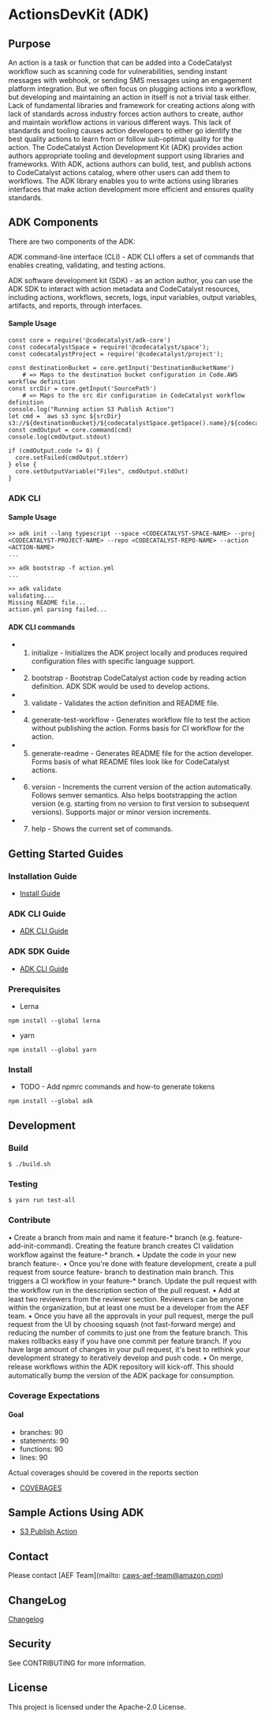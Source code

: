 # ActionsDevKit (ADK)

## Purpose

An action is a task or function that can be added into a CodeCatalyst workﬂow such as scanning code for vulnerabilities, sending instant messages with webhook, or sending SMS messages using an engagement platform integration. But we often focus on plugging actions into a workflow, but developing and maintaining an action in itself is not a trivial task either. Lack of fundamental libraries and framework for creating actions along with lack of standards across industry forces action authors to create, author and maintain workflow actions in various different ways. This lack of standards and tooling causes action developers to either go identify the best quality actions to learn from or follow sub-optimal quality for the action.
The CodeCatalyst Action Development Kit (ADK) provides action authors appropriate tooling and development support using libraries and frameworks. With ADK, actions authors can build, test, and publish actions to CodeCatalyst actions catalog, where other users can add them to workflows. The ADK library enables you to write actions using libraries interfaces that make action development more efficient and ensures quality standards.


## ADK Components

There are two components of the ADK:

ADK command-line interface (CLI) - ADK CLI offers a set of commands that enables creating, validating, and testing actions.

ADK software development kit (SDK) - as an action author, you can use the ADK SDK to interact with action metadata and CodeCatalyst resources, including actions, workflows, secrets, logs, input variables, output variables, artifacts, and reports, through interfaces.



#### Sample Usage

```
const core = require('@codecatalyst/adk-core')
const codecatalystSpace = require('@codecatalyst/space');
const codecatalystProject = require('@codecatalyst/project');

const destinationBucket = core.getInput('DestinationBucketName')
    # => Maps to the destination bucket configuration in Code.AWS workflow definition
const srcDir = core.getInput('SourcePath')
    # => Maps to the src dir configuration in CodeCatalyst workflow definition
console.log("Running action S3 Publish Action")
let cmd = `aws s3 sync ${srcDir} s3://${destinationBucket}/${codecatalystSpace.getSpace().name}/${codecatalystProject.getProject().name}/`
const cmdOutput = core.command(cmd)
console.log(cmdOutput.stdout)

if (cmdOutput.code != 0) {
  core.setFailed(cmdOutput.stderr)
} else {
  core.setOutputVariable("Files", cmdOutput.stdOut)
}

```

### ADK CLI

#### Sample Usage

```
>> adk init --lang typescript --space <CODECATALYST-SPACE-NAME> --proj <CODECATALYST-PROJECT-NAME> --repo <CODECATALYST-REPO-NAME> --action <ACTION-NAME>
...

>> adk bootstrap -f action.yml
...

>> adk validate
validating...
Missing README file...
action.yml parsing failed...
```

#### ADK CLI commands
* 1. initialize - Initializes the ADK project locally and produces required configuration files with specific language support.
* 2. bootstrap - Bootstrap CodeCatalyst action code by reading action definition. ADK SDK would be used to develop actions.
* 3. validate - Validates the action definition and README file.
* 4. generate-test-workflow - Generates workflow file to test the action without publishing the action. Forms basis for CI workflow for the action.
* 5. generate-readme - Generates README file for the action developer. Forms basis of what README files look like for CodeCatalyst actions.
* 6. version - Increments the current version of the action automatically. Follows semver semantics. Also helps bootstrapping the action version (e.g. starting from no version to first version to subsequent versions). Supports major or minor version increments.
* 7. help - Shows the current set of commands.

## Getting Started Guides

### Installation Guide

- [Install Guide](guides/install.md)

### ADK CLI Guide
- [ADK CLI Guide](guides/adk-cli.md)

### ADK SDK Guide
- [ADK CLI Guide](guides/adk-lib.md)

### Prerequisites

* Lerna

```
npm install --global lerna
```

* yarn

```
npm install --global yarn
```

### Install

* TODO - Add npmrc commands and how-to generate tokens

```
npm install --global adk
```

## Development

### Build

```
$ ./build.sh
```

### Testing

```
$ yarn run test-all
```

### Contribute

• Create a branch from main and name it feature-* branch (e.g. feature-add-init-command). Creating
the feature branch creates CI validation workﬂow against the feature-* branch.
• Update the code in your new branch feature-.
• Once you're done with feature development, create a pull request from source feature- branch
to destination main branch. This triggers a CI workﬂow in your feature-* branch. Update the pull
request with the workﬂow run in the description section of the pull request.
• Add at least two reviewers from the reviewer section. Reviewers can be anyone within the
organization, but at least one must be a developer from the AEF team.
• Once you have all the approvals in your pull request, merge the pull request from the UI by choosing
squash (not fast-forward merge) and reducing the number of commits to just one from the feature branch. This makes rollbacks easy if you have one commit per feature branch. If you have large amount
of changes in your pull request, it's best to rethink your development strategy to iteratively develop
and push code.
• On merge, release workﬂows within the ADK repository will kick-oﬀ. This should automatically bump
the version of the ADK package for consumption.

### Coverage Expectations

#### Goal
- branches: 90
- statements: 90
- functions: 90
- lines: 90

Actual coverages should be covered in the reports section
- [COVERAGES](.)

## Sample Actions Using ADK

- [S3 Publish Action](.)

## Contact

Please contact [AEF Team](mailto: caws-aef-team@amazon.com)

## ChangeLog

[Changelog](CHANGELOG.md)

## Security
See CONTRIBUTING for more information.

## License
This project is licensed under the Apache-2.0 License.
